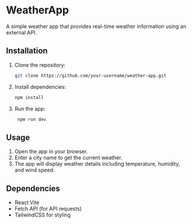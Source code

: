 # WeatherApp
A simple weather app that provides real-time weather information using an external API.
## Installation

1. Clone the repository:
   ```bash
   git clone https://github.com/your-username/weather-app.git
   ```

2. Install dependencies:
   ```bash
   npm install
   ```

3. Run the app:
   ```bash
    npm run dev 
   ```
## Usage

1. Open the app in your browser.
2. Enter a city name to get the current weather.
3. The app will display weather details including temperature, humidity, and wind speed.

## Dependencies

- React Vite
- Fetch API (for API requests)
- TailwindCSS for styling


